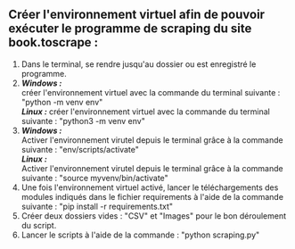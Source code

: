 ## Créer l'environnement virtuel afin de pouvoir exécuter le programme de scraping du site book.toscrape :

1. Dans le terminal, se rendre jusqu'au dossier ou est enregistré le programme.
2. _**Windows :**_ \
créer l'environnement virtuel avec la commande du terminal suivante : "python -m venv env" \
_**Linux :**_ créer l'environnement virtuel avec la commande du terminal suivante : "python3 -m venv env"
3. _**Windows :**_ \
Activer l'environnement virutel depuis le terminal grâce à la commande suivante : "env/scripts/activate" \
_**Linux :**_ \
Activer l'environnement virutel depuis le terminal grâce à la commande suivante : "source myvenv/bin/activate"
4. Une fois l'environnement virtuel activé, lancer le téléchargements des modules indiqués dans le fichier requirements à l'aide de la commande suivante : "pip install -r requirements.txt"
5. Créer deux dossiers vides : "CSV" et "Images" pour le bon déroulement du script.
6. Lancer le scripts à l'aide de la commande : "python scraping.py"